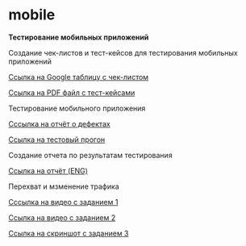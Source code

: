 # mobile 
**Тестирование мобильных приложений**

Создание чек-листов и тест-кейсов для тестирования мобильных приложений

[Ссылка на Google таблицу с чек-листом](https://docs.google.com/spreadsheets/d/1LhaagjiA-W0c3WCkDtFrg8dg2NM8OtHbf35V_ffDDYU/edit?pli=1&gid=0#gid=0)

[Ссылка на PDF файл с тест-кейсами](https://github.com/natlaxmat/mobile/blob/main/Mobile_app_test_cases.pdf)

Тестирование мобильного приложения

[Сссылка на отчёт о дефектах](https://github.com/natlaxmat/mobile/blob/main/Issues.xlsx)

[Ссылка на тестовый прогон](https://github.com/natlaxmat/mobile/blob/main/G10-Express%2Brun%2Bmobile_app.pdf)

Создание отчета по результатам тестирования

[Ссылка на отчёт (ENG)](https://github.com/natlaxmat/mobile/blob/main/Mobile_app_test_cases.pdf)

Перехват и мзменение трафика

[Сссылка на видео с заданием 1](https://github.com/natlaxmat/mobile/blob/main/1.Delete_Item_emulator.mp4)

[Ссылка на видео с заданием 2](https://github.com/natlaxmat/mobile/blob/main/2.Map_local_emulator.mp4)

[Ссылка на скриншот с заданием 3](https://github.com/natlaxmat/mobile/blob/main/3.Screenshot_user_agent.png)


